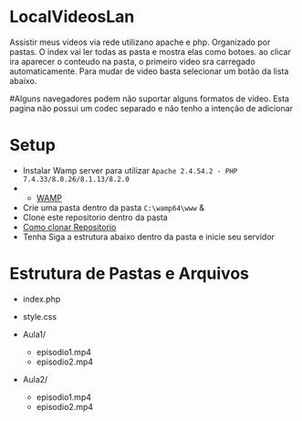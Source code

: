 # LocalVideosLan
Assistir meus videos via rede utilizano apache  e php. Organizado por pastas.
O index vai ler todas as pasta e mostra elas como botoes.
ao clicar ira aparecer o conteudo na pasta, o primeiro video sra carregado automaticamente.
Para mudar de video basta selecionar um botão da lista abaixo.

#Alguns navegadores podem não suportar alguns formatos de video. Esta pagina não possui um codec separado e não tenho a intenção de adicionar

# Setup
 - Instalar Wamp server para utilizar `Apache 2.4.54.2 - PHP 7.4.33/8.0.26/8.1.13/8.2.0`
 - - [WAMP](https://www.wampserver.com/en/)
 - Crie uma pasta  dentro da pasta `C:\wamp64\www` &
 -  Clone este repositorio dentro da pasta
 -  [Como clonar Repositorio](https://docs.github.com/pt/repositories/creating-and-managing-repositories/cloning-a-repository)
 -  Tenha Siga a estrutura abaixo dentro da pasta e inicie seu servidor
  

# Estrutura de Pastas e Arquivos

- index.php
- style.css



- Aula1/
  - episodio1.mp4
  - episodio2.mp4

- Aula2/
  - episodio1.mp4
  - episodio2.mp4

   
  

